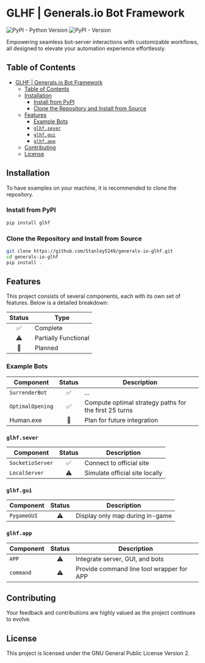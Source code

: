# GLHF | Generals.io Bot Framework

![PyPI - Python Version](https://img.shields.io/pypi/pyversions/glhf)
![PyPI - Version](https://img.shields.io/pypi/v/glhf)

Empowering seamless bot-server interactions with customizable workflows, all designed to elevate your automation experience effortlessly.

## Table of Contents

- [GLHF | Generals.io Bot Framework](#glhf--generalsio-bot-framework)
  - [Table of Contents](#table-of-contents)
  - [Installation](#installation)
    - [Install from PyPI](#install-from-pypi)
    - [Clone the Repository and Install from Source](#clone-the-repository-and-install-from-source)
  - [Features](#features)
    - [Example Bots](#example-bots)
    - [`glhf.sever`](#glhfsever)
    - [`glhf.gui`](#glhfgui)
    - [`glhf.app`](#glhfapp)
  - [Contributing](#contributing)
  - [License](#license)

## Installation

To have examples on your machine, it is recommended to clone the repository.

### Install from PyPI

```sh
pip install glhf
```

### Clone the Repository and Install from Source

```sh
git clone https://github.com/Stanley5249/generals-io-glhf.git
cd generals-io-glhf
pip install .
```

## Features

This project consists of several components, each with its own set of features. Below is a detailed breakdown:

| Status | Type                 |
| :----: | -------------------- |
|   ✅    | Complete             |
|   ⚠️    | Partially Functional |
|   📅    | Planned              |

### Example Bots

| Component        | Status | Description                                           |
| ---------------- | :----: | ----------------------------------------------------- |
| `SurrenderBot`   |   ✅    | ...                                                   |
| `OptimalOpening` |   ✅    | Compute optimal strategy paths for the first 25 turns |
| Human.exe        |   📅    | Plan for future integration                           |

### `glhf.sever`

| Component        | Status | Description                    |
| ---------------- | :----: | ------------------------------ |
| `SocketioServer` |   ✅    | Connect to official site       |
| `LocalServer`    |   ⚠️    | Simulate official site locally |

### `glhf.gui`
| Component   | Status | Description                     |
| ----------- | :----: | ------------------------------- |
| `PygameGUI` |   ⚠️    | Display only map during in-game |


### `glhf.app`
| Component | Status | Description                               |
| --------- | :----: | ----------------------------------------- |
| `APP`     |   ⚠️    | Integrate server, GUI, and bots           |
| `command` |   ⚠️    | Provide command line tool wrapper for APP |


## Contributing

Your feedback and contributions are highly valued as the project continues to evolve.

## License

This project is licensed under the GNU General Public License Version 2.